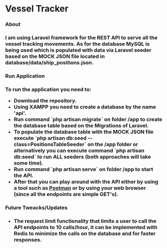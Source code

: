 <h1> Vessel Tracker </h1>

<h3> About <h3>
<p>
    I am using Laravel framework for the REST API to serve all the vessel tracking movements.
    As for the database MySQL is being used which is populated with data via Laravel seeder based
    on the MOCK JSON file located in database/data/ship_positions.json. 
</p>

<h3> Run Application <h3>
<p>
    To run the application you need to:
    <ul>
        <li> Download the repository. </li>
        <li> Using XAMPP you need to create a database by the name 'api'. </li>
        <li> Run command `php artisan migrate` on folder /app to create the database table based on the <b>Migrations</b> of Laravel. </li>
        <li> 
            To populate the database table with the MOCK JSON file execute 
            `php artisan db:seed --class=PositionsTableSeeder` on the /app folder or 
            alternatively you can execute command `php artisan db:seed` to run 
            <b>ALL</b> seeders (both approaches will take some time). 
        </li>
        <li> Run command `php artisan serve` on folder /app to start the API.  </li>
        <li> After that you can play around with the API either by using a tool such as 
            <a href='https://www.postman.com/'>Postman</a> or by using your web browser 
            (since all the endpoints are simple GET's). 
        </li>
    </ul>
</p>

<h3> Future Tweacks/Updates <h3>
<p>
    <ul>
        <li> 
            The request limit functionality that limits a user to call the API endpoints 
            to 10 calls/hour, it can be implemented with Redis to minimize the calls on the 
            database and for faster responses. 
        </li>
    </ul>
</p>